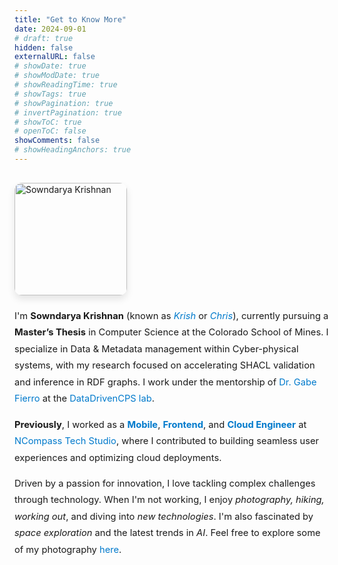 ```yaml
---
title: "Get to Know More"
date: 2024-09-01
# draft: true
hidden: false
externalURL: false
# showDate: true
# showModDate: true
# showReadingTime: true
# showTags: true
# showPagination: true
# invertPagination: true
# showToC: true
# openToC: false
showComments: false
# showHeadingAnchors: true
---
```


<div style="display: flex; flex-wrap: wrap; align-items: flex-start; gap: 20px; margin-bottom: 30px; margin-top: 30px;">
    <!-- Image Section -->
    <div style="flex: 1 1 180px; max-width: 180px;">
        <img src="/images/p2.jpeg" alt="Sowndarya Krishnan" style="width: 100%; height: 180px; object-fit: cover; object-position: center top; border-radius: 12px; box-shadow: 0px 6px 12px rgba(0, 0, 0, 0.1);">
    </div>
    <div style="flex: 2 1 500px; max-width: 720px;">
        <p style="font-size: 1.05em; line-height: 1.8em; margin: 0 0 15px 0;">
            I'm <strong>Sowndarya Krishnan</strong> (known as <em><span style="color: #007acc;">Krish</span></em> or <em><span style="color: #007acc;">Chris</span></em>), currently pursuing a <strong>Master’s Thesis</strong> in Computer Science at the Colorado School of Mines. I specialize in Data & Metadata management within Cyber-physical systems, with my research focused on accelerating SHACL validation and inference in RDF graphs. I work under the mentorship of <a href="https://gtf.fyi/" style="color: #007acc; text-decoration: none;">Dr. Gabe Fierro</a> at the <a href="https://datadrivencps.github.io/website/" style="color: #007acc; text-decoration: none;">DataDrivenCPS lab</a>.
        </p>
        <p style="font-size: 1.05em; line-height: 1.8em; margin: 0 0 15px 0;">
            <strong>Previously</strong>, I worked as a <span style="color: #007acc; font-weight: bold;">Mobile</span>, <span style="color: #007acc; font-weight: bold;">Frontend</span>, and <span style="color: #007acc; font-weight: bold;">Cloud Engineer</span> at <a href="https://ncompass.inc/" target="_blank" style="color: #007acc; text-decoration: none;">NCompass Tech Studio</a>, where I contributed to building seamless user experiences and optimizing cloud deployments.
        </p>
        <p style="font-size: 1.05em; line-height: 1.8em; margin: 0;">
            Driven by a passion for innovation, I love tackling complex challenges through technology. When I'm not working, I enjoy <em>photography, hiking, working out</em>, and diving into <em>new technologies</em>. I'm also fascinated by <em>space exploration</em> and the latest trends in <em>AI</em>. Feel free to explore some of my photography <a href="/gallery/" style="color: #007acc; text-decoration: none;">here</a>.
        </p>
    </div>
</div>

<style>
  /* For screen sizes below 768px, make the image and text stack vertically */
  @media (max-width: 768px) {
    div[style*="display: flex"] {
      flex-direction: column;
      align-items: center;
      text-align: center;
    }

    div[style*="flex: 1 1 180px;"] {
      max-width: 100%;
      margin: 0 auto 20px auto;
      height: auto; /* Ensure image scales properly on smaller devices */
    }

    div[style*="flex: 2 1 500px;"] {
      max-width: 90%;
      padding: 0;
    }
  }
</style>
